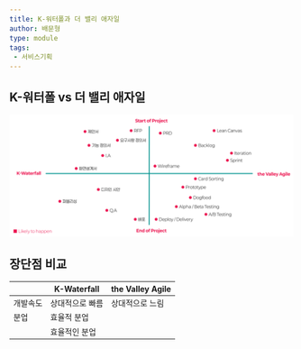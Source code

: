 ```yaml
---
title: K-워터폴과 더 밸리 애자일
author: 배문형
type: module
tags:
 - 서비스기획
---
```


## K-워터폴 vs 더 밸리 애자일

![](../attachments/ux-k_waterfall_the_valley_agile.png)

## 장단점 비교


| | K-Waterfall | the Valley Agile |
| ---- | ------------------------ | -------------------------------------- |
| 개발속도 | 상대적으로 빠름 | 상대적으로 느림 |
| 분업 | 효율적 분업 |  |
| | 효율적인 분업 | |
